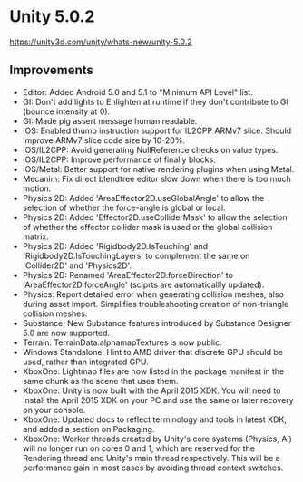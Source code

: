 # Unity 5.0.2

https://unity3d.com/unity/whats-new/unity-5.0.2

## Improvements



*   Editor: Added Android 5.0 and 5.1 to "Minimum API Level" list.
*   GI: Don't add lights to Enlighten at runtime if they don't contribute to GI (bounce intensity at 0).
*   GI: Made pig assert message human readable.
*   iOS: Enabled thumb instruction support for IL2CPP ARMv7 slice. Should improve ARMv7 slice code size by 10-20%.
*   iOS/IL2CPP: Avoid generating NullReference checks on value types.
*   iOS/IL2CPP: Improve performance of finally blocks.
*   iOS/Metal: Better support for native rendering plugins when using Metal.
*   Mecanim: Fix direct blendtree editor slow down when there is too much motion.
*   Physics 2D: Added 'AreaEffector2D.useGlobalAngle' to allow the selection of whether the force-angle is global or local.
*   Physics 2D: Added 'Effector2D.useColliderMask' to allow the selection of whether the effector collider mask is used or the global collision matrix.
*   Physics 2D: Added 'Rigidbody2D.IsTouching' and 'Rigidbody2D.IsTouchingLayers' to complement the same on 'Collider2D' and 'Physics2D'.
*   Physics 2D: Renamed 'AreaEffector2D.forceDirection' to 'AreaEffector2D.forceAngle' (sciprts are automaticallly updated).
*   Physics: Report detailed error when generating collision meshes, also during asset import. Simplifies troubleshooting creation of non-triangle collision meshes.
*   Substance: New Substance features introduced by Substance Designer 5.0 are now supported.
*   Terrain: TerrainData.alphamapTextures is now public.
*   Windows Standalone: Hint to AMD driver that discrete GPU should be used, rather than integrated GPU.
*   XboxOne: Lightmap files are now listed in the package manifest in the same chunk as the scene that uses them.
*   XboxOne: Unity is now built with the April 2015 XDK. You will need to install the April 2015 XDK on your PC and use the same or later recovery on your console.
*   XboxOne: Updated docs to reflect terminology and tools in latest XDK, and added a section on Packaging.
*   XboxOne: Worker threads created by Unity's core systems (Physics, AI) will no longer run on cores 0 and 1, which are reserved for the Rendering thread and Unity's main thread respectively. This will be a performance gain in most cases by avoiding thread context switches.